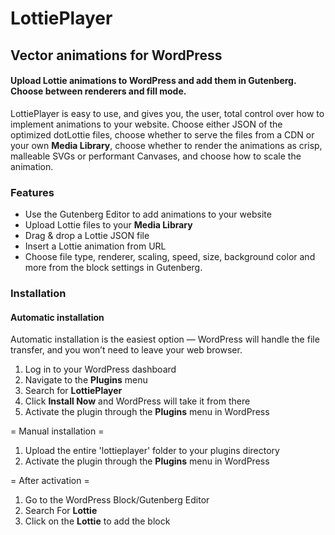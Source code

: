 # LottiePlayer

## Vector animations for WordPress

#### Upload Lottie animations to WordPress and add them in Gutenberg. Choose between renderers and fill mode.

LottiePlayer is easy to use, and gives you, the user, total control over how to implement animations to your website. Choose either JSON of the optimized dotLottie files, choose whether to serve the files from a CDN or your own **Media Library**, choose whether to render the animations as crisp, malleable SVGs or performant Canvases, and choose how to scale the animation.

### Features

- Use the Gutenberg Editor to add animations to your website
- Upload Lottie files to your **Media Library**
- Drag & drop a Lottie JSON file
- Insert a Lottie animation from URL
- Choose file type, renderer, scaling, speed, size, background color and more from the block settings in Gutenberg.

### Installation

#### Automatic installation

Automatic installation is the easiest option — WordPress will handle the file transfer, and you won’t need to leave your web browser.

1. Log in to your WordPress dashboard
2. Navigate to the **Plugins** menu
3. Search for **LottiePlayer**
4. Click **Install Now** and WordPress will take it from there
5. Activate the plugin through the **Plugins** menu in WordPress

= Manual installation =

1. Upload the entire 'lottieplayer' folder to your plugins directory
2. Activate the plugin through the **Plugins** menu in WordPress

= After activation =

1. Go to the WordPress Block/Gutenberg Editor
2. Search For **Lottie**
3. Click on the **Lottie** to add the block